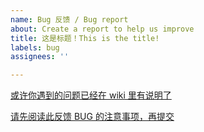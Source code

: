 ```yaml
---
name: Bug 反馈 / Bug report
about: Create a report to help us improve
title: 这是标题！This is the title!
labels: bug
assignees: ''

---
```


[或许你遇到的问题已经在 wiki 里有说明了](https://github.com/pansong291/XQuickEnergy/wiki)  

[请先阅读此反馈 BUG 的注意事项，再提交](https://github.com/pansong291/XQuickEnergy/issues/25)
